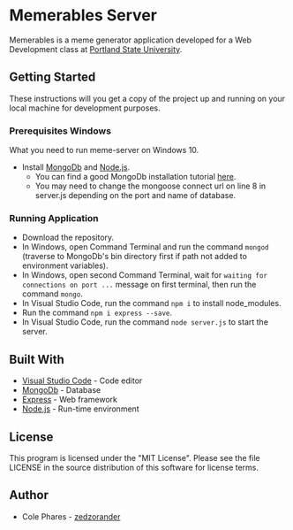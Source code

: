 # Memerables Server

Memerables is a meme generator application developed for a Web Development class at [Portland State University](https://www.pdx.edu/).

## Getting Started

These instructions will you get a copy of the project up and running on your local machine for development purposes.

### Prerequisites Windows

What you need to run meme-server on Windows 10.

- Install [MongoDb](https://www.mongodb.com/download-center/community) and [Node.js](https://nodejs.org/en/). 
  - You can find a good MongoDb installation tutorial [here](https://www.youtube.com/watch?v=FwMwO8pXfq0&t=662s).
  - You may need to change the mongoose connect url on line 8 in server.js  depending on the port and name of database.

### Running Application

- Download the repository.
- In Windows, open Command Terminal and run the command `mongod` (traverse to MongoDb's bin directory first if path not added to environment variables).
- In Windows, open second Command Terminal, wait for `waiting for connections on port ...` message on first terminal, then run the command `mongo`.
- In Visual Studio Code, run the command `npm i` to install node_modules.
- Run the command `npm i express --save`.
- In Visual Studio Code, run the command `node server.js` to start the server.

## Built With

- [Visual Studio Code](https://code.visualstudio.com) - Code editor
- [MongoDb](https://www.mongodb.com/download-center/community) - Database
- [Express](https://expressjs.com/) - Web framework
- [Node.js](https://nodejs.org/en/) - Run-time environment

## License

This program is licensed under the "MIT License". Please see the file LICENSE in the source distribution of this software for license terms.

## Author

- Cole Phares - [zedzorander](https://github.com/zedzorander)
  
